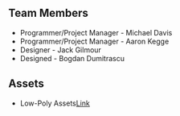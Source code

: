 ## Team Members
* Programmer/Project Manager - Michael Davis
* Programmer/Project Manager - Aaron Kegge
* Designer - Jack Gilmour
* Designed - Bogdan Dumitrascu
## Assets
* Low-Poly Assets[Link](https://www.patreon.com/posts/free-ue4-low-16128904)
